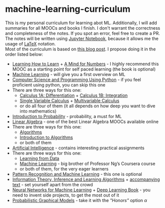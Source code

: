 # machine-learning-curriculum
This is my personal curriculum for learning abot ML. Additionally, I will add summaries for all MOOCs and books I finish. 
I don't warrant the correctness and completeness of the notes. If you spot an error, feel free to create a PR. 
The notes will be written using [Jupyter Notebook](https://jupyter.org/), because it allows me the usage of [LaTeX](https://www.latex-project.org/) notation.  
Most of the curriculum is based on [this blog post](https://learningai.io/projects/2017/03/26/machine-learn-MOOC-curriculum.html).
I propose doing it in the order listed below:

- [Learning How to Learn](https://www.coursera.org/learn/learning-how-to-learn) + [A Mind for Numbers](https://www.amazon.com/Mind-Numbers-Science-Flunked-Algebra-ebook/dp/B00G3L19ZU) - I highly recommend this MOOC as a starting 
point for self paced learning (the book is optional)
- [Machine Learning](https://www.coursera.org/learn/machine-learning) - will give you a first overview on ML
- [Computer Science and Programming Using Python](https://www.edx.org/course/introduction-to-computer-science-and-programming-using-python) -
if you feel proficient using python, you can skip this one
- There are three ways for this one:
  - [Calculus 1A: Differentiation](https://www.edx.org/course/calculus-1a-differentiation-mitx-18-01-1x-0) + 
  [Calculus 1B: Integration](https://www.edx.org/course/calculus-1b-integration-mitx-18-01-2x-0)
  - [Single Variable Calculus](https://ocw.mit.edu/courses/mathematics/18-01sc-single-variable-calculus-fall-2010/) + 
  [Multivariable Calculus](https://ocw.mit.edu/courses/mathematics/18-02sc-multivariable-calculus-fall-2010/)
  - or do all four of them (it all depends on how deep you want to dive into mathematics)
- [Introduction to Probability](https://www.edx.org/course/introduction-probability-science-mitx-6-041x-2) - probability, a must for ML
- [Linear Algebra](https://ocw.mit.edu/courses/mathematics/18-06-linear-algebra-spring-2010/) - one of the best Linear Algebra MOOCs available online
- There are three ways for this one:
  - [Algorithms](https://www.coursera.org/specializations/algorithms)
  - [Introduction to Algorithms](https://ocw.mit.edu/courses/electrical-engineering-and-computer-science/6-006-introduction-to-algorithms-fall-2011/)
  - or both of them
- [Artificial Intelligence](http://ai.berkeley.edu/home.html) - contains interesting practical assignments
- There are three ways for this one:
  - [Learning from Data](https://www.edx.org/course/learning-data-introductory-machine-caltechx-cs1156x-0)
  - [Machine Learning](https://see.stanford.edu/Course/CS229) - big brother of Professor Ng’s Coursera course
  - or both of them, for the very eager learners
- [Pattern Recognition and Machine Learning](https://www.amazon.com/Pattern-Recognition-Learning-Information-Statistics/dp/0387310738?keywords=pattern+recognition+and+machine+learning&qid=1538121819&sr=8-1&ref=sr_1_1) -
this one is optional
- [Information Theory, Inference and Learning Algorithms](https://www.youtube.com/watch?v=BCiZc0n6COY&list=PLruBu5BI5n4aFpG32iMbdWoRVAA-Vcso6) + 
[accompanying text](http://www.inference.org.uk/itprnn/book.pdf) - set yourself apart from the crowd
- [Neural Networks for Machine Learning](https://www.coursera.org/learn/neural-networks) +
[Deep Learning Book](http://www.deeplearningbook.org/) - you need to invent side projects, to get the most out of it 
- [Probabilistic Graphical Models](https://www.coursera.org/specializations/probabilistic-graphical-models) - take it with the *"Honors"* option
$\alpha$